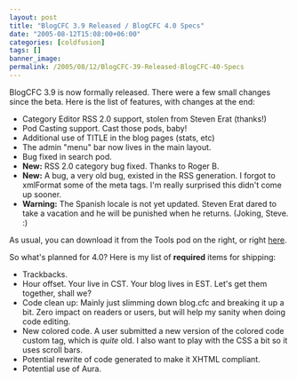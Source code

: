 ```yaml
---
layout: post
title: "BlogCFC 3.9 Released / BlogCFC 4.0 Specs"
date: "2005-08-12T15:08:00+06:00"
categories: [coldfusion]
tags: []
banner_image: 
permalink: /2005/08/12/BlogCFC-39-Released-BlogCFC-40-Specs
---
```


BlogCFC 3.9 is now formally released. There were a few small changes since the beta. Here is the list of features, with changes at the end:

<ul>
<li>Category Editor
<ii>RSS 2.0 support, stolen from Steven Erat (thanks!)
<li>Pod Casting support. Cast those pods, baby!
<li>Additional use of TITLE in the blog pages (stats, etc)
<li>The admin "menu" bar now lives in the main layout.
<li>Bug fixed in search pod.
<li><b>New:</b> RSS 2.0 category bug fixed. Thanks to Roger B.
<li><b>New:</b> A bug, a very old bug, existed in the RSS generation. I forgot to xmlFormat some of the meta tags. I'm really surprised this didn't come up sooner.
<li><b>Warning:</b> The Spanish locale is not yet updated. Steven Erat dared to take a vacation and he will be punished when he returns. (Joking, Steve. :)
</ul>

As usual, you can download it from the Tools pod on the right, or right <a href="http://ray.camdenfamily.com/blog.zip">here</a>.

So what's planned for 4.0? Here is my list of <b>required</b> items for shipping:

<ul>
<li>Trackbacks.
<li>Hour offset. Your live in CST. Your blog lives in EST. Let's get them together, shall we?
<li>Code clean up: Mainly just slimming down blog.cfc and breaking it up a bit. Zero impact on readers or users, but will help my sanity when doing code editing.
<li>New colored code. A user submitted a new version of the colored code custom tag, which is <i>quite</i> old. I also want to play with the CSS a bit so it uses scroll bars.
<li>Potential rewrite of code generated to make it XHTML compliant.
<li>Potential use of Aura.
</ul>